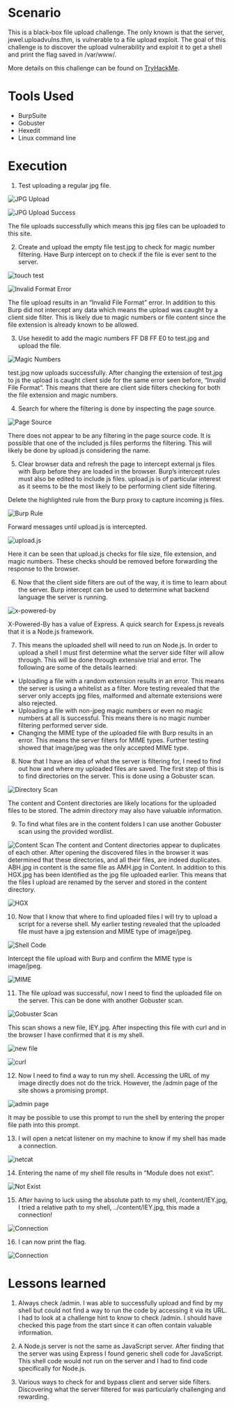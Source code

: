 # Scenario
This is a black-box file upload challenge. The only known is that the server, jewel.uploadvulns.thm, is vulnerable to a file upload exploit. The goal of this challenge is to discover the upload vulnerability and exploit it to get a shell and print the flag saved in /var/www/.

More details on this challenge can be found on [TryHackMe](https://tryhackme.com/r/room/uploadvulns).

# Tools Used
- BurpSuite
- Gobuster
- Hexedit
- Linux command line

# Execution
1. Test uploading a regular jpg file.

![JPG Upload](https://github.com/patrick-codes-repo/CyberSec-Portfolio/blob/main/Resources/Upload%20Vulnerabilities/Innocent%20jpg.PNG?raw=true)

![JPG Upload Success](https://github.com/patrick-codes-repo/CyberSec-Portfolio/blob/main/Resources/Upload%20Vulnerabilities/innocent%20upload.PNG?raw=true)

The file uploads successfully which means this jpg files can be uploaded to this site.

2. Create and upload the empty file test.jpg to check for magic number filtering. Have Burp intercept on to check if the file is ever sent to the server.

![touch test](https://github.com/patrick-codes-repo/CyberSec-Portfolio/blob/main/Resources/Upload%20Vulnerabilities/create%20blank%20jpg.PNG?raw=true)

![Invalid Format Error](https://github.com/patrick-codes-repo/CyberSec-Portfolio/blob/main/Resources/Upload%20Vulnerabilities/invalid%20file%20format.PNG?raw=true)

The file upload results in an “Invalid File Format” error. In addition to this Burp did not intercept any data which means the upload was caught by a client side filter. This is likely due to magic numbers or file content since the file extension is already known to be allowed.

3. Use hexedit to add the magic numbers FF D8 FF E0 to test.jpg and upload the file.

![Magic Numbers](https://github.com/patrick-codes-repo/CyberSec-Portfolio/blob/main/Resources/Upload%20Vulnerabilities/magic%20numbers%20success.PNG?raw=true)

test.jpg now uploads successfully. After changing the extension of test.jpg to js the upload is caught client side for the same error seen before, “Invalid File Format”. This means that there are client side filters checking for both the file extension and magic numbers.

4. Search for where the filtering is done by inspecting the page source.

![Page Source](https://github.com/patrick-codes-repo/CyberSec-Portfolio/blob/main/Resources/Upload%20Vulnerabilities/page%20source.PNG?raw=true)

There does not appear to be any filtering in the page source code. It is possible that one of the included js files performs the filtering. This will likely be done by upload.js considering the name.

5. Clear browser data and refresh the page to intercept external js files with Burp before they are loaded in the browser. Burp’s intercept rules must also be edited to include js files. upload.js is of particular interest as it seems to be the most likely to be performing client side filtering.

Delete the highlighted rule from the Burp proxy to capture incoming js files.

![Burp Rule](https://github.com/patrick-codes-repo/CyberSec-Portfolio/blob/main/Resources/Upload%20Vulnerabilities/js%20rule.PNG?raw=true)

Forward messages until upload.js is intercepted.

![upload.js](https://github.com/patrick-codes-repo/CyberSec-Portfolio/blob/main/Resources/Upload%20Vulnerabilities/uploadjs.PNG?raw=true)

Here it can be seen that upload.js checks for file size, file extension, and magic numbers. These checks should be removed before forwarding the response to the browser.

6. Now that the client side filters are out of the way, it is time to learn about the server. Burp intercept can be used to determine what backend language the server is running.

![x-powered-by](https://github.com/patrick-codes-repo/CyberSec-Portfolio/blob/main/Resources/Upload%20Vulnerabilities/x-powered-by.PNG?raw=true)

X-Powered-By has a value of Express. A quick search for Expess.js reveals that it is a Node.js framework.

7. This means the uploaded shell will need to run on Node.js. In order to upload a shell I must first determine what the server side filter will allow through. This will be done through extensive trial and error.
The following are some of the details learned:
- Uploading a file with a random extension results in an error. This means the server is using a whitelist as a filter. More testing revealed that the server only accepts jpg files, malformed and alternate extensions were also rejected.
- Uploading a file with non-jpeg magic numbers or even no magic numbers at all is successful. This means there is no magic number filtering performed server side.
- Changing the MIME type of the uploaded file with Burp results in an error. This means the server filters for MIME types. Further testing showed that image/jpeg was the only accepted MIME type.

8. Now that I have an idea of what the server is filtering for, I need to find out how and where my uploaded files are saved. The first step of this is to find directories on the server. This is done using a Gobuster scan.

![Directory Scan](https://github.com/patrick-codes-repo/CyberSec-Portfolio/blob/main/Resources/Upload%20Vulnerabilities/directory%20scan.PNG?raw=true)

The content and Content directories are likely locations for the uploaded files to be stored. The admin directory may also have valuable information.

9. To find what files are in the content folders I can use another Gobuster scan using the provided wordlist.

![Content Scan](https://github.com/patrick-codes-repo/CyberSec-Portfolio/blob/main/Resources/Upload%20Vulnerabilities/content%20scans.PNG?raw=true)
The content and Content directories appear to duplicates of each other. After opening the discovered files in the browser it was determined that these directories, and all their files, are indeed duplicates. ABH.jpg in content is the same file as AMH.jpg in Content. In addition to this HGX.jpg has been identified as the jpg file uploaded earlier. This means that the files I upload are renamed by the server and stored in the content directory.

![HGX](https://github.com/patrick-codes-repo/CyberSec-Portfolio/blob/main/Resources/Upload%20Vulnerabilities/HGX.PNG?raw=true)

10. Now that I know that where to find uploaded files I will try to upload a script for a reverse shell. My earlier testing revealed that the uploaded file must have a jpg extension and MIME type of image/jpeg.

![Shell Code](https://github.com/patrick-codes-repo/CyberSec-Portfolio/blob/main/Resources/Upload%20Vulnerabilities/shell%20code.PNG?raw=true)

Intercept the file upload with Burp and confirm the MIME type is image/jpeg.

![MIME](https://github.com/patrick-codes-repo/CyberSec-Portfolio/blob/main/Resources/Upload%20Vulnerabilities/MIME.PNG?raw=true)

11. The file upload was successful, now I need to find the uploaded file on the server. This can be done with another Gobuster scan.

![Gobuster Scan](https://github.com/patrick-codes-repo/CyberSec-Portfolio/blob/main/Resources/Upload%20Vulnerabilities/gobuster.PNG?raw=true)

This scan shows a new file, IEY.jpg. After inspecting this file with curl and in the browser I have confirmed that it is my shell.

![new file](https://github.com/patrick-codes-repo/CyberSec-Portfolio/blob/main/Resources/Upload%20Vulnerabilities/new%20file.PNG?raw=true)

![curl](https://github.com/patrick-codes-repo/CyberSec-Portfolio/blob/main/Resources/Upload%20Vulnerabilities/curl.PNG?raw=true)

12. Now I need to find a way to run my shell. Accessing the URL of my image directly does not do the trick. However, the /admin page of the site shows a promising prompt.

![admin page](https://github.com/patrick-codes-repo/CyberSec-Portfolio/blob/main/Resources/Upload%20Vulnerabilities/admin.PNG?raw=true)

It may be possible to use this prompt to run the shell by entering the proper file path into this prompt.

13. I will open a netcat listener on my machine to know if my shell has made a connection.

![netcat](https://github.com/patrick-codes-repo/CyberSec-Portfolio/blob/main/Resources/Upload%20Vulnerabilities/listener.PNG?raw=true)

14. Entering the name of my shell file results in “Module does not exist”.

![Not Exist](https://github.com/patrick-codes-repo/CyberSec-Portfolio/blob/main/Resources/Upload%20Vulnerabilities/not%20exist.PNG?raw=true)

15. After having to luck using the absolute path to my shell, /content/IEY.jpg, I tried a relative path to my shell, ../content/IEY.jpg, this made a connection!

![Connection](https://github.com/patrick-codes-repo/CyberSec-Portfolio/blob/main/Resources/Upload%20Vulnerabilities/connection.PNG?raw=true)

16. I can now print the flag.

![Connection](https://github.com/patrick-codes-repo/CyberSec-Portfolio/blob/main/Resources/Upload%20Vulnerabilities/flag.PNG)

# Lessons learned
1. Always check /admin. I was able to successfully upload and find by my shell but could not find a way to run the code by accessing it via its URL. I had to look at a challenge hint to know to check /admin. I should have checked this page from the start since it can often contain valuable information.

2. A Node.js server is not the same as JavaScript server. After finding that the server was using Express I found generic shell code for JavaScript. This shell code would not run on the server and I had to find code specifically for Node.js.

3. Various ways to check for and bypass client and server side filters. Discovering what the server filtered for was particularly challenging and rewarding.


